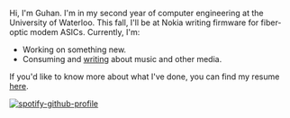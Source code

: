 Hi, I'm Guhan. I'm in my second year of computer engineering at the University of Waterloo. This fall, I'll be at Nokia writing firmware for fiber-optic modem ASICs. Currently, I'm:
* Working on something new.
* Consuming and [writing](https://guhaniyer.com) about music and other media.

If you'd like to know more about what I've done, you can find my resume [here](https://github.com/guhansiyer/resume/blob/main/output/resume.pdf).

[![spotify-github-profile](https://spotify-github-profile.kittinanx.com/api/view?uid=dcgrvurkqla8ap9uyl02pj2tl&cover_image=true&theme=natemoo-re&show_offline=false&background_color=000000&interchange=false&bar_color=8d97c8&bar_color_cover=false)](https://github.com/kittinan/spotify-github-profile)

